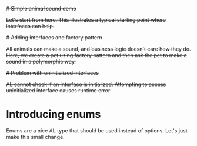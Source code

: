 ~~# Simple animal sound demo~~

~~Let's start from here. This illustrates a typical starting point where interfaces can help.~~

~~# Adding interfaces and factory pattern~~

~~All animals can make a sound, and business logic doesn't care how they do. Here, we create a pet using factory pattern and then ask the pet to make a sound in a polymorphic way.~~

~~# Problem with uninitialized interfaces~~

~~AL cannot check if an interface is initialized. Attempting to access uninitialized interface causes runtime error.~~

# Introducing enums

Enums are a nice AL type that should be used instead of options. Let's just make this small change.